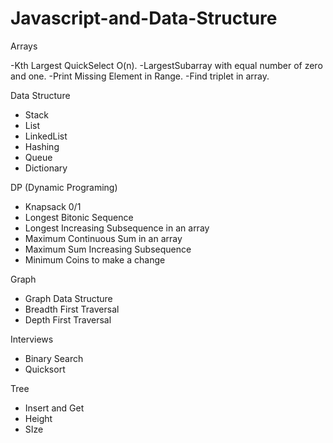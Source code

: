 # Javascript-and-Data-Structure

Arrays

 -Kth Largest QuickSelect O(n).
 -LargestSubarray with equal number of zero and one.
 -Print Missing Element in Range.
 -Find triplet in array.

Data Structure
 - Stack
 - List
 - LinkedList
 - Hashing
 - Queue
 - Dictionary

DP (Dynamic Programing)
- Knapsack 0/1
- Longest Bitonic Sequence
- Longest Increasing Subsequence in an array
- Maximum Continuous Sum in an array
- Maximum Sum Increasing Subsequence
- Minimum Coins to make a change


Graph
- Graph Data Structure
- Breadth First Traversal
- Depth First Traversal


Interviews 
- Binary Search
- Quicksort

Tree
- Insert and Get
- Height
- SIze
